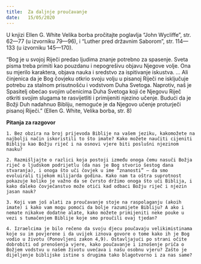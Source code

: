 ```yaml
---
title:  Za daljnje proučavanje
date:   15/05/2020
---
```


U knjizi Ellen G. White Velika borba pročitajte poglavlja “John Wycliffe”, str. 62—77 (u izvorniku 79—96), i “Luther pred državnim Saborom”, str. 114—133 (u izvorniku 145—170).

“Bog je u svojoj Riječi predao ljudima znanje potrebno za spasenje. Sveta pisma treba primiti kao pouzdanu i nepogrešivu objavu Njegove volje. Ona su mjerilo karaktera, objava nauka i sredstvo za ispitivanje iskustva. … Ali činjenica da je Bog čovjeku otkrio svoju volju u pisanoj Riječi ne isključuje potrebu za stalnom prisutnošću i vodstvom Duha Svetoga. Naprotiv, naš je Spasitelj obećao svojim učenicima Duha Svetoga koji će Njegovu Riječ otkriti svojim slugama te rasvijetliti i primijeniti njezino učenje. Budući da je Božji Duh nadahnuo Bibliju, nemoguće je da Njegovo učenje proturječi pisanoj Riječi.” (Ellen G. White, Velika borba, str. 8)

**Pitanja za razgovor**

`1.	Bez obzira na broj prijevoda Biblije na vašem jeziku, kakomožete na najbolji način iskoristili to što imate? Kako možete naučiti cijeniti Bibliju kao Božju riječ i na osnovi vjere biti poslušni njezinom nauku?`

`2.	Razmišljajte o razlici koja postoji između onoga čemu nasuči Božja riječ o ljudskom podrijetlu (da nas je Bog stvorio šestog dana stvaranja), i onoga što uči čovjek u ime “znanosti” — da smo evoluirali tijekom milijarda godina. Kako nam ta oštra suprotnost pokazuje koliko je važno da se čvrsto držimo onoga što uči Biblija, i kako daleko čovječanstvo može otići kad odbaci Božju riječ i njezin jasan nauk?`

`3.	Koji vam još alati za proučavanje stoje na raspolaganju (akoih imate) i kako vam mogu pomoći da bolje razumijete Bibliju? A ako i nemate nikakve dodatne alate, kako možete primijeniti neke pouke u vezi s tumačenjem Biblije koje smo proučili ovaj tjedan?`

`4.	Izraelcima je bilo rečeno da svoju djecu poučavaju velikimistinama koje su im povjerene i da uvijek iznova govore o tome kako ih je Bog vodio u životu (Ponovljeni zakon 4,9). Ostavljajući po strani očite dobrobiti od prenošenja vjere, kako poučavanje i iznošenje priča o Božjem vodstvu u našem životu uvećava i našu osobnu vjeru? Zašto je dijeljenje biblijske istine s drugima tako blagotvorno i za nas same?`
